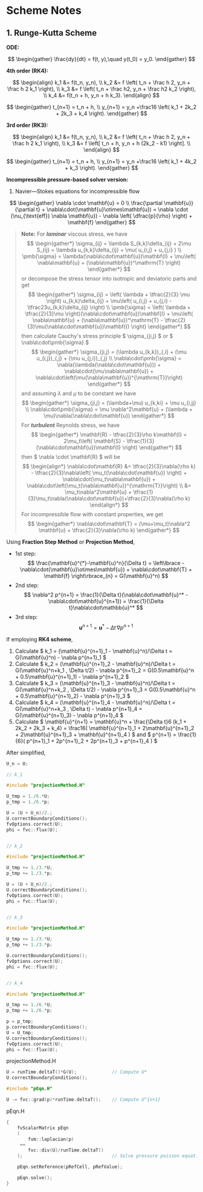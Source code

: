 # Scheme Notes

## 1. Runge-Kutta Scheme

**ODE:**

$$
\begin{gather}
    \frac{dy}{dt} = f(t, y),\quad y(t_0) = y_0.
\end{gather}
$$

**4th order (RK4):**

$$
\begin{align}
    k_1 &= f(t_n, y_n), \\
    k_2 &= f \left( t_n + \frac h 2, y_n + \frac h 2 k_1 \right), \\
    k_3 &= f \left( t_n + \frac h2, y_n + \frac h2 k_2 \right), \\
    k_4 &= f(t_n + h, y_n + h k_3).
\end{align}
$$

$$
\begin{gather}
    t_{n+1} = t_n + h, \\
    y_{n+1} = y_n +\frac16 \left( k_1 + 2k_2 + 2k_3 + k_4 \right).
\end{gather}
$$

**3rd order (RK3):**

$$
\begin{align}
    k_1 &= f(t_n, y_n), \\
    k_2 &= f \left( t_n + \frac h 2, y_n + \frac h 2 k_1 \right), \\
    k_3 &= f \left[ t_n + h, y_n + h (2k_2 - k1) \right]. \\
\end{align}
$$

$$
\begin{gather}
    t_{n+1} = t_n + h, \\
    y_{n+1} = y_n +\frac16 \left( k_1 + 4k_2 + k_3 \right).
\end{gather}
$$

**Incompressible pressure-based solver version:**

1. Navier—Stokes equations for incompressible flow

$$
\begin{gather}
    \nabla \cdot \mathbf{u} = 0 \\
    \frac{\partial \mathbf{u}}{\partial t} + \nabla\cdot(\mathbf{u}\otimes\mathbf{u}) = \nabla \cdot (\nu_{\text{eff}} \nabla \mathbf{u}) - \nabla \left( \dfrac{p}{\rho} \right) + \mathbf{f}
\end{gather}
$$

> **Note:**
> For ***laminar*** viscous stress, we have
> $$
  \begin{gather*}
      \sigma_{ij} = \lambda S_{k,k}\delta_{ij} + 2\mu S_{ij} = \lambda u_{k,k}\delta_{ij} + \mu( u_{i,j} + u_{j,i} ) \\
      \pmb{\sigma} = \lambda(\nabla\cdot\mathbf{u})\mathbf{I} + \mu\left( \nabla\mathbf{u} + (\nabla\mathbf{u})^\mathrm{T} \right)
  \end{gather*}
  $$ or decompose the stress tensor into isotropic and deviatoric parts and get
> $$
  \begin{gather*}
      \sigma_{ij} = \left( \lambda + \tfrac{2}{3} \mu \right) u_{k,k}\delta_{ij} + \mu\left( u_{i,j} + u_{j,i} - \tfrac23u_{k,k}\delta_{ij} \right) \\
      \pmb{\sigma} = \left( \lambda + \tfrac{2}{3}\mu \right)(\nabla\cdot\mathbf{u})\mathbf{I} + \mu\left( \nabla\mathbf{u} + (\nabla\mathbf{u})^\mathrm{T} - \tfrac{2}{3}\mu(\nabla\cdot\mathbf{u})\mathbf{I} \right)
  \end{gather*}
  $$ then calculate Cauchy's stress principle $ \sigma_{ji,j} $ or $ \nabla\cdot\pmb{\sigma} $
> $$
  \begin{gather*}
      \sigma_{ji,j} = (\lambda u_{k,k})_{,i} + (\mu u_{i,j})_{,j} + (\mu u_{j,i})_{,j} \\
      \nabla\cdot\pmb{\sigma} = \nabla(\lambda(\nabla\cdot\mathbf{u})) + \nabla\cdot(\mu\nabla\mathbf{u}) + \nabla\cdot\left(\mu(\nabla\mathbf{u})^{\mathrm{T}}\right)
  \end{gather*}
  $$ and assuming $\lambda$ and $\mu$ to be constant we have
> $$
  \begin{gather*}
      \sigma_{ji,j} = (\lambda+\mu) u_{k,ki} + \mu u_{i,jj} \\
      \nabla\cdot\pmb{\sigma} = \mu \nabla^2\mathbf{u} + (\lambda + \mu)\nabla(\nabla\cdot\mathbf{u})
  \end{gather*}
  $$ For ***turbulent*** Reynolds stress, we have
> $$
  \begin{gather*}
      \mathbf{R} - \tfrac{2}{3}\rho k\mathbf{I} = 2\mu_t\left( \mathbf{S} - \tfrac{1}{3}(\nabla\cdot\mathbf{u})\mathbf{I} \right)
  \end{gather*}
  $$ then $ \nabla \cdot \mathbf{R} $ will be
> $$
  \begin{align*}
      \nabla\cdot\mathbf{R} &= \tfrac{2}{3}\nabla(\rho k) - \tfrac{2}{3}\nabla\left( \mu_t(\nabla\cdot\mathbf{u}) \right) + \nabla\cdot(\mu_t\nabla\mathbf{u}) + \nabla\cdot\left(\mu_t(\nabla\mathbf{u})^{\mathrm{T}}\right) \\
      &= \mu_t\nabla^2\mathbf{u} + \tfrac{1}{3}\mu_t\nabla(\nabla\cdot\mathbf{u})+\tfrac{2}{3}\nabla(\rho k)
  \end{align*}
  $$ For incompressible flow with constant properties, we get
> $$
  \begin{gather*}
      \nabla\cdot\mathbf{T} = (\mu+\mu_t)\nabla^2 \mathbf{u} + \tfrac{2}{3}\nabla(\rho k)
  \end{gather*}
  $$

Using **Fraction Step Method** or **Projection Method**,

* 1st step:
  $$
    \frac{\mathbf{u}^{*}-\mathbf{u}^n}{\Delta t} = \left\lbrace -\nabla\cdot(\mathbf{u}\otimes\mathbf{u}) + \nabla\cdot\mathbf{T} + \mathbf{f} \right\rbrace_{n} = G(\mathbf{u}^n)
  $$
* 2nd step:
  $$
    \nabla^2 p^{n+1} = \frac{1}{\Delta t}(\nabla\cdot\mathbf{u}^* -   \nabla\cdot\mathbf{u}^{n+1}) = \frac{1}{\Delta t}\nabla\cdot\mathbb{u}^*
  $$
* 3rd step:
  $$
    \mathbf{u}^{n+1} = \mathbf{u}^* - \Delta t \, \nabla p^{n+1}
  $$

If employing **RK4 scheme**,

1. Calculate $ k_1 = (\mathbf{u}^{n+1}_1 - \mathbf{u}^n)/\Delta t = G(\mathbf{u}^n) - \nabla p^{n+1}_1 $
2. Calculate $ k_2 = (\mathbf{u}^{n+1}_2 - \mathbf{u}^n)/\Delta t = G(\mathbf{u}^n+k_1 \, \Delta t/2) - \nabla p^{n+1}_2 = G(0.5\mathbf{u}^n + 0.5\mathbf{u}^{n+1}_1) - \nabla p^{n+1}_2 $
3. Calculate $ k_3 = (\mathbf{u}^{n+1}_3 - \mathbf{u}^n)/\Delta t = G(\mathbf{u}^n+k_2 \, \Delta t/2) - \nabla p^{n+1}_3 = G(0.5\mathbf{u}^n + 0.5\mathbf{u}^{n+1}_2) - \nabla p^{n+1}_3 $
4. Calculate $ k_4 = (\mathbf{u}^{n+1}_4 - \mathbf{u}^n)/\Delta t = G(\mathbf{u}^n+k_3 \, \Delta t) - \nabla p^{n+1}_4 = G(\mathbf{u}^{n+1}_3) - \nabla p^{n+1}_4 $
5. Calculate $ \mathbf{u}^{n+1} = \mathbf{u}^n + \frac{\Delta t}6 (k_1 + 2k_2 + 2k_3 + k_4) = \frac16( \mathbf{u}^{n+1}_1 + 2\mathbf{u}^{n+1}_2 + 2\mathbf{u}^{n+1}_3 + \mathbf{u}^{n+1}_4 ) $ and $ p^{n+1} = \frac{1}{6}( p^{n+1}_1 + 2p^{n+1}_2 + 2p^{n+1}_3 + p^{n+1}_4 ) $

After simplified,
```cpp
U_n = U;

// k_1

#include "projectionMethod.H"

U_tmp = 1./6.*U;
p_tmp = 1./6.*p;

U = (U + U_n)/2.;
U.correctBoundaryConditions();
fvOptions.correct(U);
phi = fvc::flux(U);


// k_2

#include "projectionMethod.H"

U_tmp += 1./3.*U;
p_tmp += 1./3.*p;

U = (U + U_n)/2.;
U.correctBoundaryConditions();
fvOptions.correct(U);
phi = fvc::flux(U);


// k_3

#include "projectionMethod.H"

U_tmp += 1./3.*U;
p_tmp += 1./3.*p;

U.correctBoundaryConditions();
fvOptions.correct(U);
phi = fvc::flux(U);


// k_4

#include "projectionMethod.H"

U_tmp += 1./6.*U;
p_tmp += 1./6.*p;

p = p_tmp;
p.correctBoundaryConditions();
U = U_tmp;
U.correctBoundaryConditions();
fvOptions.correct(U);
phi = fvc::flux(U);
```

projectionMethod.H

```cpp
U = runTime.deltaT()*G(U);             // Compute U*
U.correctBoundaryConditions();

#include "pEqn.H"

U -= fvc::grad(p)*runTime.deltaT();    // Compute U^{n+1}
```

pEqn.H

```cpp
{
    fvScalarMatrix pEqn
    (
        fvm::laplacian(p)
     ==
        fvc::div(U)/runTime.deltaT()
    );                                 // Solve pressure poisson equation

    pEqn.setReference(pRefCell, pRefValue);

    pEqn.solve();
}
```
